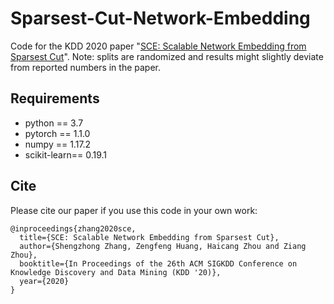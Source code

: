 # Sparsest-Cut-Network-Embedding
Code for the KDD 2020 paper "[SCE: Scalable Network Embedding from Sparsest Cut](https://arxiv.org/abs/2006.16499)".  Note: splits are randomized and results might slightly deviate from reported numbers in the paper.


## Requirements
* python == 3.7
* pytorch == 1.1.0  
* numpy == 1.17.2
* scikit-learn== 0.19.1

## Cite

Please cite our paper if you use this code in your own work:


```
@inproceedings{zhang2020sce,
  title={SCE: Scalable Network Embedding from Sparsest Cut},
  author={Shengzhong Zhang, Zengfeng Huang, Haicang Zhou and Ziang Zhou},
  booktitle={In Proceedings of the 26th ACM SIGKDD Conference on Knowledge Discovery and Data Mining (KDD '20)},
  year={2020}
}
```

